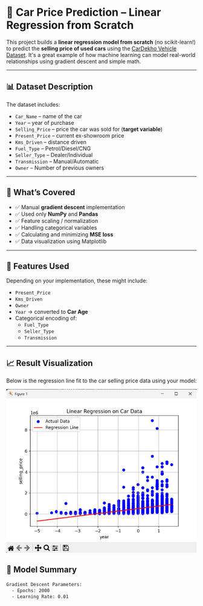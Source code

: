 # 🚗 Car Price Prediction – Linear Regression from Scratch

This project builds a **linear regression model from scratch** (no scikit-learn!) to predict the **selling price of used cars** using the [CarDekho Vehicle Dataset](https://www.kaggle.com/datasets/nehalbirla/vehicle-dataset-from-cardekho). It's a great example of how machine learning can model real-world relationships using gradient descent and simple math.

---

## 📊 Dataset Description

The dataset includes:
- `Car_Name` – name of the car
- `Year` – year of purchase
- `Selling_Price` – price the car was sold for (**target variable**)
- `Present_Price` – current ex-showroom price
- `Kms_Driven` – distance driven
- `Fuel_Type` – Petrol/Diesel/CNG
- `Seller_Type` – Dealer/Individual
- `Transmission` – Manual/Automatic
- `Owner` – Number of previous owners

---

## 📌 What’s Covered

- ✅ Manual **gradient descent** implementation
- ✅ Used only **NumPy** and **Pandas**
- ✅ Feature scaling / normalization
- ✅ Handling categorical variables
- ✅ Calculating and minimizing **MSE loss**
- ✅ Data visualization using Matplotlib

---

## 🔁 Features Used

Depending on your implementation, these might include:
- `Present_Price`
- `Kms_Driven`
- `Owner`
- `Year` → converted to **Car Age**
- Categorical encoding of:
  - `Fuel_Type`
  - `Seller_Type`
  - `Transmission`

---
## 📈 Result Visualization

Below is the regression line fit to the car selling price data using your model:

![Car Price Prediction](price_plt.png)

## 🧠 Model Summary

```text
Gradient Descent Parameters:
  - Epochs: 2000
  - Learning Rate: 0.01
